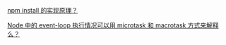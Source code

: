 [npm install 的实现原理？](https://www.zhihu.com/question/66629910/answer/273992383)

[Node 中的 event-loop 执行情况可以用 microtask 和 macrotask 方式来解释么？](https://www.zhihu.com/question/63684913/answer/2403653103)
